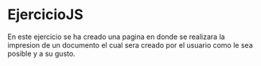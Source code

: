 # EjercicioJS
En este ejercicio se ha creado una pagina en donde se realizara la impresion de un documento el cual sera creado por el usuario como le sea posible y a su gusto.

